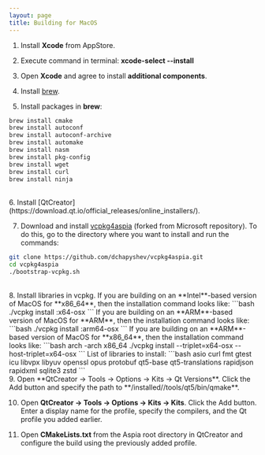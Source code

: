 ```yaml
---
layout: page
title: Building for MacOS
---
```


1. Install **Xcode** from AppStore.

2. Execute command in terminal: **xcode-select --install**

3. Open **Xcode** and agree to install **additional components**.

4. Install [brew](https://brew.sh).

5. Install packages in **brew**:
```bash
brew install cmake
brew install autoconf
brew install autoconf-archive
brew install automake
brew install nasm
brew install pkg-config
brew install wget
brew install curl
brew install ninja
```
<br/>
6. Install [QtCreator](https://download.qt.io/official_releases/online_installers/).

7. Download and install [vcpkg4aspia](https://github.com/dchapyshev/vcpkg4aspia) (forked from Microsoft repository). To do this, go to the directory where you want to install and run the commands:
```bash
git clone https://github.com/dchapyshev/vcpkg4aspia.git
cd vcpkg4aspia
./bootstrap-vcpkg.sh
```
<br/>
8. Install libraries in vcpkg.
If you are building on an **Intel**-based version of MacOS for **x86_64**, then the installation command looks like:
```bash
./vcpkg install <library_name>:x64-osx
```
If you are building on an **ARM**-based version of MacOS for **ARM**, then the installation command looks like:
```bash
./vcpkg install <library_name>:arm64-osx
```
If you are building on an **ARM**-based version of MacOS for **x86_64**, then the installation command looks like:
```bash
arch -arch x86_64 ./vcpkg install <library_name> --triplet=x64-osx --host-triplet=x64-osx
```
List of libraries to install:
```bash
asio
curl
fmt
gtest
icu
libvpx
libyuv
openssl
opus
protobuf
qt5-base
qt5-translations
rapidjson
rapidxml
sqlite3
zstd
```
<br/>
9. Open **QtCreator -> Tools -> Options -> Kits -> Qt Versions**. Click the Add button and specify the path to **<vcpkg_path>/installed/<arch>/tools/qt5/bin/qmake**.

10. Open **QtCreator -> Tools -> Options -> Kits -> Kits**. Click the Add button. Enter a display name for the profile, specify the compilers, and the Qt profile you added earlier.

11. Open **CMakeLists.txt** from the Aspia root directory in QtCreator and configure the build using the previously added profile.
